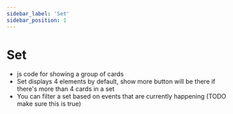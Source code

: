 ```yaml
---
sidebar_label: 'Set'
sidebar_position: 1
---
```

# Set

* js code for showing a group of cards
* Set displays 4 elements by default, show more button will be there if there's more than 4 cards in a set
* You can filter a set based on events that are currently happening (TODO make sure this is true)